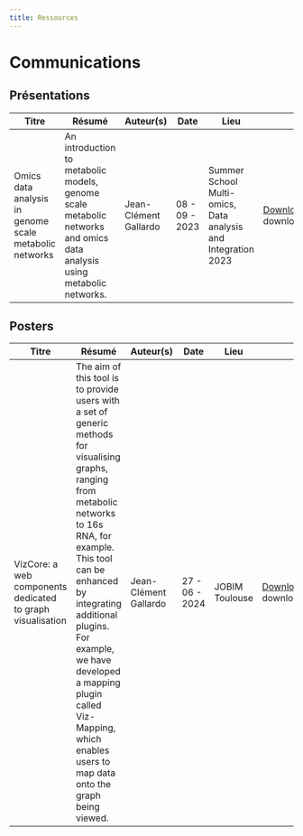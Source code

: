 ```yaml
---
title: Ressources
---
```


# Communications

## Présentations

| Titre | Résumé | Auteur(s) | Date | Lieu | Lien |
| ----- | ------ | --------- | ---- | ---- | ---- |
| Omics data analysis in genome scale metabolic networks | An introduction to metabolic models, genome scale metabolic networks and omics data analysis using metabolic networks. | Jean-Clément Gallardo | 08 - 09 - 2023 | Summer School Multi-omics, Data analysis and Integration 2023 | [Download](/presentations/summer_school_metexplore.pdf){target="_blank" download="summer_school_metexplore.pdf"} |


## Posters

| Titre | Résumé | Auteur(s) | Date | Lieu | Lien |
| ----- | ------ | --------- | ---- | ---- | ---- | 
| VizCore: a web components dedicated to graph visualisation | The aim of this tool is to provide users with a set of generic methods for visualising graphs, ranging from metabolic networks to 16s RNA, for example. This tool can be enhanced by integrating additional plugins. For example, we have developed a mapping plugin called Viz-Mapping, which enables users to map data onto the graph being viewed. | Jean-Clément Gallardo | 27 - 06 - 2024 | JOBIM Toulouse | [Download](/posters/poster_gallardo.pdf){target="_blank" download="poster_gallardo.pdf"} |